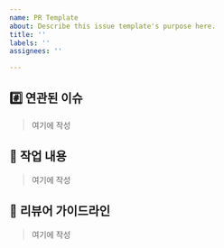 ```yaml
---
name: PR Template
about: Describe this issue template's purpose here.
title: ''
labels: ''
assignees: ''

---
```


## #️⃣ 연관된 이슈
<!-- ex) #이슈번호[, #이슈번호] -->

> 여기에 작성


## 📝 작업 내용
<!-- 이번 PR에서 작업한 내용을 설명해 주세요. (이미지 첨부 가능) -->

> 여기에 작성


## 👀 리뷰어 가이드라인
<!-- 리뷰어가 중점적으로 확인해야 할 사항을 작성해 주세요. -->
<!-- ex) 메서드 XXX의 이름을 더 잘 짓고 싶은데 혹시 좋은 명칭이 있을까요? -->

> 여기에 작성
